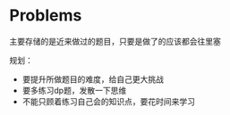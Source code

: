 # Problems
主要存储的是近来做过的题目，只要是做了的应该都会往里塞

规划：
- 要提升所做题目的难度，给自己更大挑战
- 要多练习dp题，发散一下思维
- 不能只顾着练习自己会的知识点，要花时间来学习